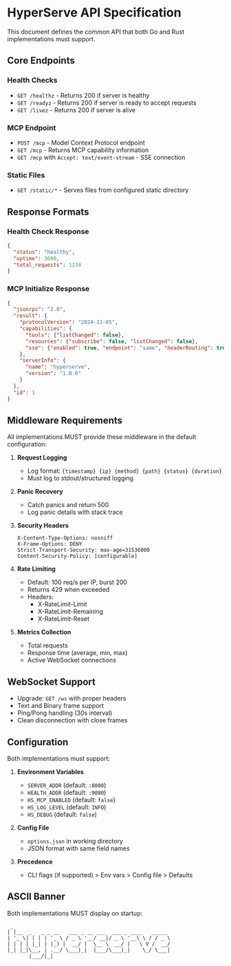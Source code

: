 # HyperServe API Specification

This document defines the common API that both Go and Rust implementations must support.

## Core Endpoints

### Health Checks
- `GET /healthz` - Returns 200 if server is healthy
- `GET /readyz` - Returns 200 if server is ready to accept requests  
- `GET /livez` - Returns 200 if server is alive

### MCP Endpoint
- `POST /mcp` - Model Context Protocol endpoint
- `GET /mcp` - Returns MCP capability information
- `GET /mcp` with `Accept: text/event-stream` - SSE connection

### Static Files
- `GET /static/*` - Serves files from configured static directory

## Response Formats

### Health Check Response
```json
{
  "status": "healthy",
  "uptime": 3600,
  "total_requests": 1234
}
```

### MCP Initialize Response
```json
{
  "jsonrpc": "2.0",
  "result": {
    "protocolVersion": "2024-11-05",
    "capabilities": {
      "tools": {"listChanged": false},
      "resources": {"subscribe": false, "listChanged": false},
      "sse": {"enabled": true, "endpoint": "same", "headerRouting": true}
    },
    "serverInfo": {
      "name": "hyperserve",
      "version": "1.0.0"
    }
  },
  "id": 1
}
```

## Middleware Requirements

All implementations MUST provide these middleware in the default configuration:

1. **Request Logging**
   - Log format: `{timestamp} {ip} {method} {path} {status} {duration}`
   - Must log to stdout/structured logging

2. **Panic Recovery**
   - Catch panics and return 500
   - Log panic details with stack trace

3. **Security Headers**
   ```
   X-Content-Type-Options: nosniff
   X-Frame-Options: DENY
   Strict-Transport-Security: max-age=31536000
   Content-Security-Policy: [configurable]
   ```

4. **Rate Limiting**
   - Default: 100 req/s per IP, burst 200
   - Returns 429 when exceeded
   - Headers:
     - X-RateLimit-Limit
     - X-RateLimit-Remaining
     - X-RateLimit-Reset

5. **Metrics Collection**
   - Total requests
   - Response time (average, min, max)
   - Active WebSocket connections

## WebSocket Support

- Upgrade: `GET /ws` with proper headers
- Text and Binary frame support
- Ping/Pong handling (30s interval)
- Clean disconnection with close frames

## Configuration

Both implementations must support:

1. **Environment Variables**
   - `SERVER_ADDR` (default: `:8080`)
   - `HEALTH_ADDR` (default: `:9080`)
   - `HS_MCP_ENABLED` (default: `false`)
   - `HS_LOG_LEVEL` (default: `INFO`)
   - `HS_DEBUG` (default: `false`)

2. **Config File** 
   - `options.json` in working directory
   - JSON format with same field names

3. **Precedence**
   - CLI flags (if supported) > Env vars > Config file > Defaults

## ASCII Banner

Both implementations MUST display on startup:
```
 _                                              
| |__  _   _ _ __   ___ _ __ ___  ___ _ ____   _____
| '_ \| | | | '_ \ / _ \ '__/ __|/ _ \ '__\ \ / / _ \
| | | | |_| | |_) |  __/ |  \__ \  __/ |   \ V /  __/
|_| |_|\__, | .__/ \___|_|  |___/\___|_|    \_/ \___|
       |___/|_|     
```